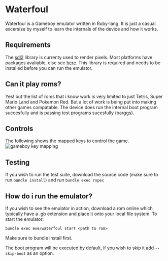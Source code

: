 # Waterfoul
Waterfoul is a Gameboy emulator written in Ruby-lang. It is just a casual excersize by myself to learn the internals
of the device and how it works.

## Requirements
The [sdl2](https://www.libsdl.org/download-2.0.php) library is currenty used to render pixels. Most platforms have packages avaliable, else see [here](https://wiki.libsdl.org/Installation). This library is required and needs to be installed before you can run the emulator.

## Can it play roms?
Yes! but the list of roms that i know work is very limited to just Tetris, Super Mario Land and Pokemon Red. But a lot of work is being put into making other games compatable. The device does run the internal boot program succesfully and is passing test programs sucesfully (barggs).

## Controls
The following shows the mapped keys to control the game.
![gameboy key mapping](https://raw.githubusercontent.com/colby-swandale/waterfoul/master/documentation/keymap.png)

## Testing
If you wish to run the test suite, download the source code (make sure to run `bundle install`) and run `bundle exec rspec`

## How do i run the emulator?
If you wish to see the emulator in action, download a rom online which typically have a .gb extension and place it onto your local file system. To start the emulator:

`bundle exec exe/waterfoul start <path to rom>`

Make sure to bundle install first.

The boot program will be executed by default, if you wish to skip it add `--skip-boot` as an option.
